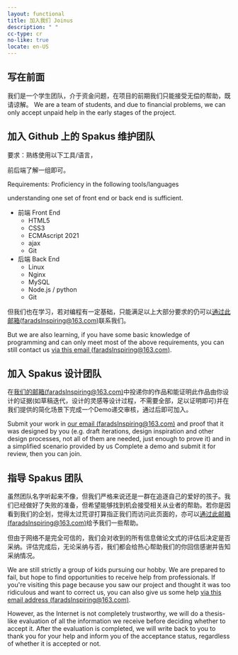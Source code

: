 ```yaml
---
layout: functional
title: 加入我们 Joinus
description: " "
cc-type: cr
no-like: true
locate: en-US
---
```


## 写在前面

我们是一个学生团队，介于资金问题，在项目的前期我们只能接受无偿的帮助，既请谅解。
We are a team of students, and due to financial problems, we can only accept unpaid help in the early stages of the project.

## 加入 Github 上的 Spakus 维护团队

要求：熟练使用以下工具/语言，

前后端了解一组即可。

Requirements: Proficiency in the following tools/languages

understanding one set of front end or back end is sufficient.

- 前端 Front End
  - HTML5
  - CSS3
  - ECMAscript 2021
  - ajax
  - Git
- 后端 Back End
  - Linux
  - Nginx
  - MySQL
  - Node.js / python
  - Git

但我们也在学习，若对编程有一定基础，只能满足以上大部分要求的仍可以[通过此邮箱(faradsInspiring@163.com)](mailto:faradsInspiring@163.com)联系我们。

But we are also learning, if you have some basic knowledge of programming and can only meet most of the above requirements, you can still contact us [via this email (faradsInspiring@163.com)](mailto:faradsInspiring@163.com).

## 加入 Spakus 设计团队

在[我们的邮箱(faradsInspiring@163.com)](mailto:faradsInspiring@163.com)中投递你的作品和能证明此作品由你设计的证据(如草稿迭代，设计的灵感等设计过程，不需要全部，足以证明即可)并在我们提供的简化场景下完成一个Demo递交审核，通过后即可加入。

Submit your work in [our email (faradsInspiring@163.com)](mailto:faradsInspiring@163.com) and proof that it was designed by you (e.g. draft iterations, design inspiration and other design processes, not all of them are needed, just enough to prove it) and in a simplified scenario provided by us Complete a demo and submit it for review, then you can join.

## 指导 Spakus 团队

虽然团队名字听起来不像，但我们严格来说还是一群在追逐自己的爱好的孩子。我们已经做好了失败的准备，但希望能够找到机会接受相关从业者的帮助。若你是因看到我们的企划，觉得太过荒谬打算指正我们而访问此页面的，亦可以[通过此邮箱(faradsInspiring@163.com)](mailto:faradsInspiring@163.com)给予我们一些帮助。

但由于网络不是完全可信的，我们会对收到的所有信息做论文式的评估后决定是否采纳。评估完成后，无论采纳与否，我们都会给热心帮助我们的你回信感谢并告知采纳情况。

We are still strictly a group of kids pursuing our hobby. We are prepared to fail, but hope to find opportunities to receive help from professionals. If you're visiting this page because you saw our project and thought it was too ridiculous and want to correct us, you can also give us some help [via this email address (faradsInspiring@163.com)](mailto:faradsInspiring@163.com).

However, as the Internet is not completely trustworthy, we will do a thesis-like evaluation of all the information we receive before deciding whether to accept it. After the evaluation is completed, we will write back to you to thank you for your help and inform you of the acceptance status, regardless of whether it is accepted or not.
